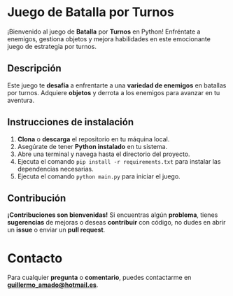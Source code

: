 # Juego de Batalla por Turnos
¡Bienvenido al juego de **Batalla** por **Turnos** en Python! Enfréntate a enemigos, gestiona objetos y mejora habilidades en este emocionante juego de estrategia por turnos.
## Descripción
Este juego te **desafía** a enfrentarte a una **variedad de enemigos** en batallas por turnos. Adquiere **objetos** y derrota a los enemigos para avanzar en tu aventura.  
## Instrucciones de instalación
1. **Clona** o **descarga** el repositorio en tu máquina local.  
2. Asegúrate de tener **Python instalado** en tu sistema.  
3. Abre una terminal y navega hasta el directorio del proyecto.  
4. Ejecuta el comando `pip install -r requirements.txt` para instalar las dependencias necesarias.
5. Ejecuta el comando `python main.py` para iniciar el juego.
## Contribución
**¡Contribuciones son bienvenidas!** Si encuentras algún **problema**, tienes **sugerencias** de mejoras o deseas **contribuir** con código, no dudes en abrir un **issue** o enviar un **pull request**.
# Contacto
Para cualquier **pregunta** o **comentario**, puedes contactarme en **guillermo_amado@hotmail.es**.

